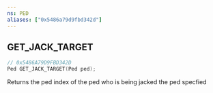 ```yaml
---
ns: PED
aliases: ["0x5486a79d9fbd342d"]
---
```

## GET_JACK_TARGET

```c
// 0x5486A79D9FBD342D
Ped GET_JACK_TARGET(Ped ped);
```

Returns the ped index of the ped who is being jacked the ped specfied

